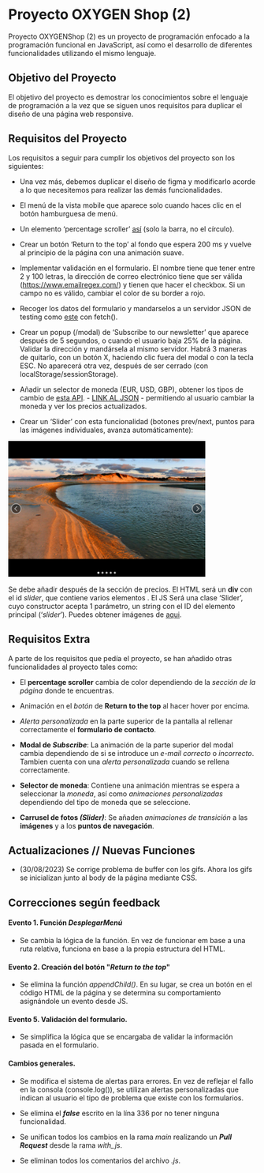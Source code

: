 # Proyecto OXYGEN Shop (2)

Proyecto OXYGENShop (2) es un proyecto de programación enfocado a la programación funcional en JavaScript, así como el desarrollo de diferentes funcionalidades utilizando el mismo lenguaje.

## Objetivo del Proyecto

El objetivo del proyecto es demostrar los conocimientos sobre el lenguaje de programación a la vez que se siguen unos requisitos para duplicar el diseño de una página web responsive.

## Requisitos del Proyecto

Los requisitos a seguir para cumplir los objetivos del proyecto son los siguientes:

* Una vez más, debemos duplicar el diseño de figma y modificarlo acorde a lo que necesitemos para realizar las demás funcionalidades.

* El menú de la vista mobile que aparece solo cuando haces clic en el botón hamburguesa de menú.

* Un elemento ‘percentage scroller’ [así](https://webdevtrick.com/wp-content/uploads/animated-scroll-percentage-show.mp4) (solo la barra, no el círculo).

* Crear un botón ‘Return to the top’ al fondo que espera 200 ms y vuelve al principio de la página con una animación suave.

* Implementar validación en el formulario. El nombre tiene que tener entre 2 y 100 letras, la dirección de correo electrónico tiene que ser válida (https://www.emailregex.com/) y tienen que hacer el checkbox. Si un campo no es válido, cambiar el color de su border a rojo.

* Recoger los datos del formulario y mandarselos a un servidor JSON de testing como [este](https://jsonplaceholder.typicode.com/guide/) con fetch().

* Crear un popup (/modal) de ‘Subscribe to our newsletter’ que aparece después de 5 segundos, o cuando el usuario baja 25% de la página. Validar la dirección y mandársela al mismo servidor. Habrá 3 maneras de quitarlo, con un botón X, haciendo clic fuera del modal o con la tecla ESC. No aparecerá otra vez, después de ser cerrado (con localStorage/sessionStorage).

* Añadir un selector de moneda (EUR, USD, GBP), obtener los tipos de cambio de [esta API]( https://github.com/fawazahmed0/currency-api#readme). - [LINK AL JSON](https://cdn.jsdelivr.net/gh/fawazahmed0/currency-api@1/latest/currencies/eur.json) - permitiendo al usuario cambiar la moneda y ver los precios actualizados.

* Crear un ‘Slider’ con esta funcionalidad (botones prev/next, puntos para las imágenes individuales, avanza automáticamente):
<img src="resources/img/carrusel.png" alt="Carrusel de fotos" width="400px" height="auto">

Se debe añadir después de la sección de precios. El HTML será un **div** con el id *slider*, que contiene varios elementos <img />. El JS Será una clase ‘Slider’, cuyo constructor acepta 1 parámetro, un string con el ID del elemento principal (‘_slider_’). Puedes obtener imágenes de [aqui](https://librestock.com/). 


## Requisitos Extra

A parte de los requisitos que pedía el proyecto, se han añadido otras funcionalidades al proyecto tales como:

* El **percentage scroller** cambia de color dependiendo de la *sección de la página* donde te encuentras.

* Animación en el *botón* de **Return to the top** al hacer hover por encima.

* *Alerta personalizada* en la parte superior de la pantalla al rellenar correctamente el **formulario de contacto**.

* **Modal de *Subscribe***: La animación de la parte superior del modal cambia dependiendo de si se introduce un *e-mail correcto* o *incorrecto*. Tambien cuenta con una *alerta personalizada* cuando se rellena correctamente.

* **Selector de moneda**: Contiene una animación mientras se espera a seleccionar la *moneda*, así como *animaciones personalizadas* dependiendo del tipo de moneda que se seleccione.

* **Carrusel de fotos *(Slider)***: Se añaden *animaciones de transición* a las **imágenes** y a los **puntos de navegación**.


## Actualizaciones // Nuevas Funciones

* (30/08/2023) Se corrige problema de buffer con los gifs. Ahora los gifs se inicializan junto al body de la página mediante CSS.

## Correcciones según feedback

#### Evento 1. Función _DesplegarMenú_

* Se cambia la lógica de la función. En vez de funcionar em base a una ruta relativa, funciona en base a la propia estructura del HTML.

#### Evento 2. Creación del botón "_Return to the top_"

* Se elimina la función _appendChild()_. En su lugar, se crea un botón en el código HTML de la página y se determina su comportamiento asignándole un evento desde JS.

#### Evento 5. Validación del formulario.

* Se simplifica la lógica que se encargaba de validar la información pasada en el formulario.

#### Cambios generales.

* Se modifica el sistema de alertas para errores. En vez de reflejar el fallo en la consola (console.log()), se utilizan alertas personalizadas que indican al usuario el tipo de problema que existe con los formularios.

* Se elimina el **_false_** escrito en la lína 336 por no tener ninguna funcionalidad.

* Se unifican todos los cambios en la rama _main_ realizando un __*Pull Request*__ desde la rama *with_js*.

* Se eliminan todos los comentarios del archivo _.js_.
